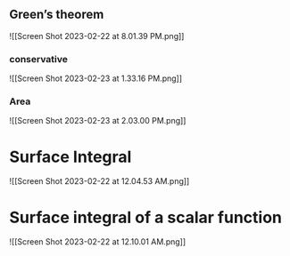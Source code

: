 ## Green’s theorem
![[Screen Shot 2023-02-22 at 8.01.39 PM.png]]

### conservative
![[Screen Shot 2023-02-23 at 1.33.16 PM.png]]

### Area
![[Screen Shot 2023-02-23 at 2.03.00 PM.png]]


# Surface Integral

![[Screen Shot 2023-02-22 at 12.04.53 AM.png]]




# Surface integral of a scalar function

![[Screen Shot 2023-02-22 at 12.10.01 AM.png]]










